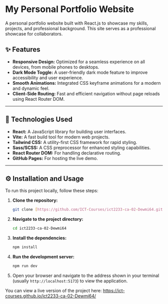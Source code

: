 # My Personal Portfolio Website

A personal portfolio website built with React.js to showcase my skills, projects, and professional background. This site serves as a professional showcase for collaborators.

## ✨ Features

- **Responsive Design:** Optimized for a seamless experience on all devices, from mobile phones to desktops.
- **Dark Mode Toggle:** A user-friendly dark mode feature to improve accessibility and user experience.
- **Smooth Animations:** Integrated CSS keyframe animations for a modern and dynamic feel.
- **Client-Side Routing:** Fast and efficient navigation without page reloads using React Router DOM.

---

## 🚀 Technologies Used

- **React:** A JavaScript library for building user interfaces.
- **Vite:** A fast build tool for modern web projects.
- **Tailwind CSS:** A utility-first CSS framework for rapid styling.
- **Sass/SCSS:** A CSS preprocessor for enhanced styling capabilities.
- **React Router DOM:** For handling declarative routing.
- **GitHub Pages:** For hosting the live demo.

---

## ⚙️ Installation and Usage

To run this project locally, follow these steps:

1.  **Clone the repository:**
    ```bash
    git clone [https://github.com/ICT-Courses/ict2233-ca-02-Dewmi64.git](https://github.com/ICT-Courses/ict2233-ca-02-Dewmi64.git)
    ```

2.  **Navigate to the project directory:**
    ```bash
    cd ict2233-ca-02-Dewmi64
    ```

3.  **Install the dependencies:**
    ```bash
    npm install
    ```

4.  **Run the development server:**
    ```bash
    npm run dev
    ```

5.  Open your browser and navigate to the address shown in your terminal (usually `http://localhost:5173`) to view the application.

You can view a live version of the project here:
https://ict-courses.github.io/ict2233-ca-02-Dewmi64/
